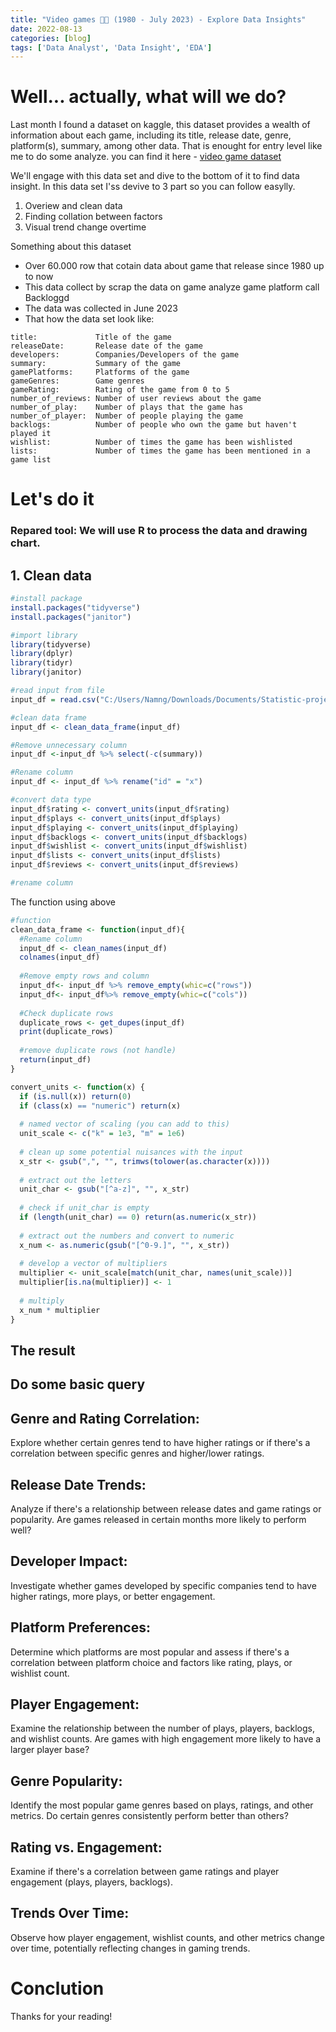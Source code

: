 ```yaml
---
title: "Video games 👾👾 (1980 - July 2023) - Explore Data Insights"
date: 2022-08-13
categories: [blog]
tags: ['Data Analyst', 'Data Insight', 'EDA']
---
```


# Well... actually, what will we do?
Last month I found a dataset on kaggle, this dataset provides a wealth of information about each game, including its title, release date, genre, platform(s), summary, among other data. That is enought for entry level like me to do some analyze. you can find it here -
<a href="https://www.kaggle.com/datasets/matheusfonsecachaves/popular-video-games">video game dataset</a>

We'll engage with this data set and dive to the bottom of it to find data insight. In this data set I'ss devive to 3 part so you can follow easylly.  
1. Overiew and clean data
2. Finding collation between factors
3. Visual trend change overtime


Something about this dataset
- Over 60.000 row that cotain data about game that release since 1980 up to now
- This data collect by scrap the data on game analyze game platform call Backloggd
- The data was collected in June 2023
- That how the data set look like:
```
title:             Title of the game  
releaseDate:       Release date of the game  
developers:        Companies/Developers of the game  
summary:           Summary of the game  
gamePlatforms:     Platforms of the game  
gameGenres:        Game genres  
gameRating:        Rating of the game from 0 to 5  
number_of_reviews: Number of user reviews about the game  
number_of_play:    Number of plays that the game has  
number_of_player:  Number of people playing the game  
backlogs:          Number of people who own the game but haven't played it  
wishlist:          Number of times the game has been wishlisted  
lists:             Number of times the game has been mentioned in a game list
```

# Let's do it

### Repared tool: We will use R to process the data and drawing chart. 

## 1. Clean data
```R
#install package
install.packages("tidyverse")
install.packages("janitor")

#import library
library(tidyverse)
library(dplyr)
library(tidyr)
library(janitor)

#read input from file
input_df = read.csv("C:/Users/Namng/Downloads/Documents/Statistic-project/backloggd_games.csv")

#clean data frame
input_df <- clean_data_frame(input_df)

#Remove unnecessary column
input_df <-input_df %>% select(-c(summary))

#Rename column
input_df <- input_df %>% rename("id" = "x")

#convert data type
input_df$rating <- convert_units(input_df$rating)
input_df$plays <- convert_units(input_df$plays)
input_df$playing <- convert_units(input_df$playing)
input_df$backlogs <- convert_units(input_df$backlogs)
input_df$wishlist <- convert_units(input_df$wishlist)
input_df$lists <- convert_units(input_df$lists)
input_df$reviews <- convert_units(input_df$reviews)

#rename column
```
The function using above
```R
#function
clean_data_frame <- function(input_df){
  #Rename column
  input_df <- clean_names(input_df)
  colnames(input_df)
  
  #Remove empty rows and column
  input_df<- input_df %>% remove_empty(whic=c("rows"))
  input_df<- input_df%>% remove_empty(whic=c("cols"))
  
  #Check duplicate rows
  duplicate_rows <- get_dupes(input_df)
  print(duplicate_rows)
  
  #remove duplicate rows (not handle)
  return(input_df)
}

convert_units <- function(x) {
  if (is.null(x)) return(0)
  if (class(x) == "numeric") return(x)
  
  # named vector of scaling (you can add to this)
  unit_scale <- c("k" = 1e3, "m" = 1e6)
  
  # clean up some potential nuisances with the input
  x_str <- gsub(",", "", trimws(tolower(as.character(x))))
  
  # extract out the letters
  unit_char <- gsub("[^a-z]", "", x_str)
  
  # check if unit_char is empty
  if (length(unit_char) == 0) return(as.numeric(x_str))
  
  # extract out the numbers and convert to numeric
  x_num <- as.numeric(gsub("[^0-9.]", "", x_str))
  
  # develop a vector of multipliers
  multiplier <- unit_scale[match(unit_char, names(unit_scale))]
  multiplier[is.na(multiplier)] <- 1
  
  # multiply
  x_num * multiplier
}
```

## The result

## Do some basic query



## Genre and Rating Correlation:

Explore whether certain genres tend to have higher ratings or if there's a correlation between specific genres and higher/lower ratings.
## Release Date Trends:

Analyze if there's a relationship between release dates and game ratings or popularity. Are games released in certain months more likely to perform well?
## Developer Impact:

Investigate whether games developed by specific companies tend to have higher ratings, more plays, or better engagement.
## Platform Preferences:

Determine which platforms are most popular and assess if there's a correlation between platform choice and factors like rating, plays, or wishlist count.
## Player Engagement:

Examine the relationship between the number of plays, players, backlogs, and wishlist counts. Are games with high engagement more likely to have a larger player base?
## Genre Popularity:

Identify the most popular game genres based on plays, ratings, and other metrics. Do certain genres consistently perform better than others?

## Rating vs. Engagement:

Examine if there's a correlation between game ratings and player engagement (plays, players, backlogs).
## Trends Over Time:

Observe how player engagement, wishlist counts, and other metrics change over time, potentially reflecting changes in gaming trends.

# Conclution

Thanks for your reading!